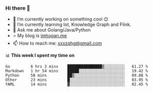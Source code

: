 ### Hi there 👋

<!--
**qihonggang/qihonggang** is a ✨ _special_ ✨ repository because its `README.md` (this file) appears on your GitHub profile.
Here are some ideas to get you started:

- 🔭 I’m currently working on ...
- 🌱 I’m currently learning ...
- 👯 I’m looking to collaborate on ...
- 🤔 I’m looking for help with ...
- 💬 Ask me about ...
- 📫 How to reach me: ...
- 😄 Pronouns: ...
- ⚡ Fun fact: ...
-->

- 🔭 I’m currently working on something cool 😉
- 🌱 I’m currently learning Iot, Knowledge Graph and Flink.
- 💬 Ask me about Golang/Java/Python
- :star: My blog is [imhogan.me](http://blog.imhogan.me)
- 📫 How to reach me: sxxzqhg@gmail.com


📊 **This week I spent my time on**
<!--START_SECTION:waka-->
```text
Go         6 hrs 2 mins    ███████████████▒░░░░░░░░░   61.27 % 
Markdown   1 hr 54 mins    █████░░░░░░░░░░░░░░░░░░░░   19.42 % 
Python     58 mins         ██▒░░░░░░░░░░░░░░░░░░░░░░   09.88 % 
Other      23 mins         █░░░░░░░░░░░░░░░░░░░░░░░░   03.95 % 
YAML       14 mins         ▓░░░░░░░░░░░░░░░░░░░░░░░░   02.45 % 
```
<!--END_SECTION:waka-->
